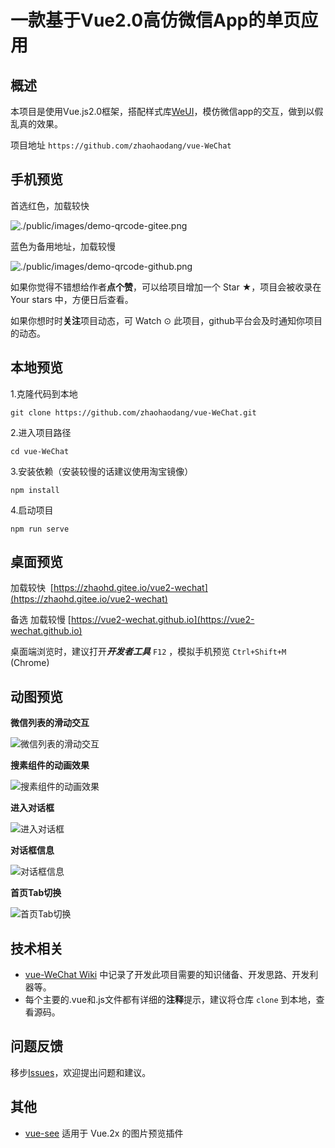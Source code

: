 # 一款基于Vue2.0高仿微信App的单页应用

## 概述

本项目是使用Vue.js2.0框架，搭配样式库[WeUI](https://weui.io/)，模仿微信app的交互，做到以假乱真的效果。

项目地址 `https://github.com/zhaohaodang/vue-WeChat`

## 手机预览

首选红色，加载较快

![./public/images/demo-qrcode-gitee.png](./public/images/demo-qrcode-gitee.png)

蓝色为备用地址，加载较慢

![./public/images/demo-qrcode-github.png](./public/images/demo-qrcode-github.png)


如果你觉得不错想给作者**点个赞**，可以给项目增加一个 Star ★，项目会被收录在 Your stars 中，方便日后查看。

如果你想时时**关注**项目动态，可 Watch ⊙ 此项目，github平台会及时通知你项目的动态。

## 本地预览

1.克隆代码到本地

``` 
git clone https://github.com/zhaohaodang/vue-WeChat.git
```

2.进入项目路径

``` 
cd vue-WeChat
```

3.安装依赖（安装较慢的话建议使用淘宝镜像）

``` 
npm install
```

4.启动项目

``` 
npm run serve
```

## 桌面预览

加载较快  [https://zhaohd.gitee.io/vue2-wechat](https://zhaohd.gitee.io/vue2-wechat)

备选 加载较慢 [https://vue2-wechat.github.io](https://vue2-wechat.github.io)

桌面端浏览时，建议打开***开发者工具*** `F12` ，模拟手机预览 `Ctrl+Shift+M` (Chrome)

## 动图预览

**微信列表的滑动交互**

![微信列表的滑动交互](./public/images/gif/msg-operate.gif)

**搜素组件的动画效果**

![搜素组件的动画效果](./public/images/gif/search-active.gif)

**进入对话框**

![进入对话框](./public/images/gif/enter-dialogue.gif)

**对话框信息**

![对话框信息](./public/images/gif/dialogue-operate.gif)

**首页Tab切换**

![首页Tab切换](./public/images/gif/tab-switch.gif)

## 技术相关

* [vue-WeChat Wiki](https://github.com/zhaohaodang/vue-WeChat/wiki) 中记录了开发此项目需要的知识储备、开发思路、开发利器等。
* 每个主要的.vue和.js文件都有详细的**注释**提示，建议将仓库 `clone` 到本地，查看源码。 

## 问题反馈

移步[Issues](https://github.com/zhaohaodang/vue-WeChat/issues)，欢迎提出问题和建议。

## 其他

* [vue-see](https://github.com/zhaohaodang/vue-see) 适用于 Vue.2x 的图片预览插件